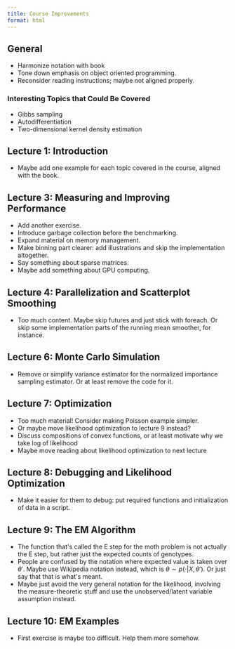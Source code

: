 ```yaml
---
title: Course Improvements
format: html
---
```


## General

- Harmonize notation with book
- Tone down emphasis on object oriented programming.
- Reconsider reading instructions; maybe not aligned properly.

### Interesting Topics that Could Be Covered

- Gibbs sampling
- Autodifferentiation
- Two-dimensional kernel density estimation

## Lecture 1: Introduction

- Maybe add one example for each topic covered in the course, aligned with the
  book.

## Lecture 3: Measuring and Improving Performance

- Add another exercise.
- Introduce garbage collection before the benchmarking.
- Expand material on memory management.
- Make binning part clearer: add illustrations and skip the implementation
  altogether.
- Say something about sparse matrices.
- Maybe add something about GPU computing.

## Lecture 4: Parallelization and Scatterplot Smoothing

- Too much content. Maybe skip futures and just stick with foreach. Or skip some
  implementation parts of the running mean smoother, for instance.

## Lecture 6: Monte Carlo Simulation

- Remove or simplify variance estimator for the normalized importance sampling
  estimator. Or at least remove the code for it.

## Lecture 7: Optimization

- Too much material! Consider making Poisson example simpler.
- Or maybe move likelihood optimization to lecture 9 instead?
- Discuss compositions of convex functions, or at least motivate why we take log
  of likelihood
- Maybe move reading about likelihood optimization to next lecture

## Lecture 8: Debugging and Likelihood Optimization

- Make it easier for them to debug: put required functions and initialization of
  data in a script.

## Lecture 9: The EM Algorithm

- The function that's called the E step for the moth problem is not actually the
  E step, but rather just the expected counts of genotypes.
- People are confused by the notation where expected value is taken over
  $\theta'$. Maybe use Wikipedia notation instead, which is
  $\theta \sim p(\cdot
| X, \theta')$. Or just say that that is what's meant.
- Maybe just avoid the very general notation for the likelihood, involving the
  measure-theoretic stuff and use the unobserved/latent variable assumption
  instead.

## Lecture 10: EM Examples

- First exercise is maybe too difficult. Help them more somehow.
